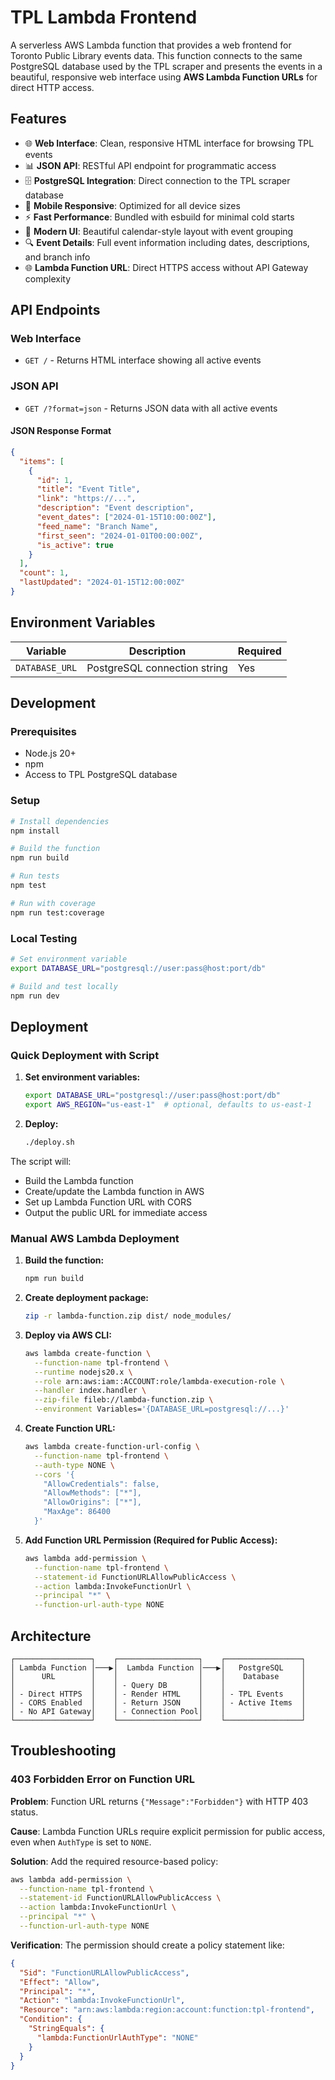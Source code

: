 # TPL Lambda Frontend

A serverless AWS Lambda function that provides a web frontend for Toronto Public Library events data. This function connects to the same PostgreSQL database used by the TPL scraper and presents the events in a beautiful, responsive web interface using **AWS Lambda Function URLs** for direct HTTP access.

## Features

- 🌐 **Web Interface**: Clean, responsive HTML interface for browsing TPL events
- 📊 **JSON API**: RESTful API endpoint for programmatic access
- 🗄️ **PostgreSQL Integration**: Direct connection to the TPL scraper database
- 📱 **Mobile Responsive**: Optimized for all device sizes
- ⚡ **Fast Performance**: Bundled with esbuild for minimal cold starts
- 🎨 **Modern UI**: Beautiful calendar-style layout with event grouping
- 🔍 **Event Details**: Full event information including dates, descriptions, and branch info
- 🌐 **Lambda Function URL**: Direct HTTPS access without API Gateway complexity

## API Endpoints

### Web Interface
- `GET /` - Returns HTML interface showing all active events

### JSON API
- `GET /?format=json` - Returns JSON data with all active events

#### JSON Response Format
```json
{
  "items": [
    {
      "id": 1,
      "title": "Event Title",
      "link": "https://...",
      "description": "Event description",
      "event_dates": ["2024-01-15T10:00:00Z"],
      "feed_name": "Branch Name",
      "first_seen": "2024-01-01T00:00:00Z",
      "is_active": true
    }
  ],
  "count": 1,
  "lastUpdated": "2024-01-15T12:00:00Z"
}
```

## Environment Variables

| Variable | Description | Required |
|----------|-------------|----------|
| `DATABASE_URL` | PostgreSQL connection string | Yes |

## Development

### Prerequisites
- Node.js 20+
- npm
- Access to TPL PostgreSQL database

### Setup
```bash
# Install dependencies
npm install

# Build the function
npm run build

# Run tests
npm test

# Run with coverage
npm run test:coverage
```

### Local Testing
```bash
# Set environment variable
export DATABASE_URL="postgresql://user:pass@host:port/db"

# Build and test locally
npm run dev
```

## Deployment

### Quick Deployment with Script

1. **Set environment variables:**
   ```bash
   export DATABASE_URL="postgresql://user:pass@host:port/db"
   export AWS_REGION="us-east-1"  # optional, defaults to us-east-1
   ```

2. **Deploy:**
   ```bash
   ./deploy.sh
   ```

The script will:
- Build the Lambda function
- Create/update the Lambda function in AWS
- Set up Lambda Function URL with CORS
- Output the public URL for immediate access

### Manual AWS Lambda Deployment

1. **Build the function:**
   ```bash
   npm run build
   ```

2. **Create deployment package:**
   ```bash
   zip -r lambda-function.zip dist/ node_modules/
   ```

3. **Deploy via AWS CLI:**
   ```bash
   aws lambda create-function \
     --function-name tpl-frontend \
     --runtime nodejs20.x \
     --role arn:aws:iam::ACCOUNT:role/lambda-execution-role \
     --handler index.handler \
     --zip-file fileb://lambda-function.zip \
     --environment Variables='{DATABASE_URL=postgresql://...}'
   ```

4. **Create Function URL:**
   ```bash
   aws lambda create-function-url-config \
     --function-name tpl-frontend \
     --auth-type NONE \
     --cors '{
       "AllowCredentials": false,
       "AllowMethods": ["*"],
       "AllowOrigins": ["*"],
       "MaxAge": 86400
     }'
   ```

5. **Add Function URL Permission (Required for Public Access):**
   ```bash
   aws lambda add-permission \
     --function-name tpl-frontend \
     --statement-id FunctionURLAllowPublicAccess \
     --action lambda:InvokeFunctionUrl \
     --principal "*" \
     --function-url-auth-type NONE
   ```

## Architecture

```
┌─────────────────┐    ┌──────────────────┐    ┌─────────────────┐
│ Lambda Function │───▶│  Lambda Function │───▶│   PostgreSQL    │
│      URL        │    │                  │    │    Database     │
│                 │    │ - Query DB       │    │                 │
│ - Direct HTTPS  │    │ - Render HTML    │    │ - TPL Events    │
│ - CORS Enabled  │    │ - Return JSON    │    │ - Active Items  │
│ - No API Gateway│    │ - Connection Pool│    │                 │
└─────────────────┘    └──────────────────┘    └─────────────────┘
```

## Troubleshooting

### 403 Forbidden Error on Function URL

**Problem**: Function URL returns `{"Message":"Forbidden"}` with HTTP 403 status.

**Cause**: Lambda Function URLs require explicit permission for public access, even when `AuthType` is set to `NONE`.

**Solution**: Add the required resource-based policy:
```bash
aws lambda add-permission \
  --function-name tpl-frontend \
  --statement-id FunctionURLAllowPublicAccess \
  --action lambda:InvokeFunctionUrl \
  --principal "*" \
  --function-url-auth-type NONE
```

**Verification**: The permission should create a policy statement like:
```json
{
  "Sid": "FunctionURLAllowPublicAccess",
  "Effect": "Allow",
  "Principal": "*",
  "Action": "lambda:InvokeFunctionUrl",
  "Resource": "arn:aws:lambda:region:account:function:tpl-frontend",
  "Condition": {
    "StringEquals": {
      "lambda:FunctionUrlAuthType": "NONE"
    }
  }
}
```
